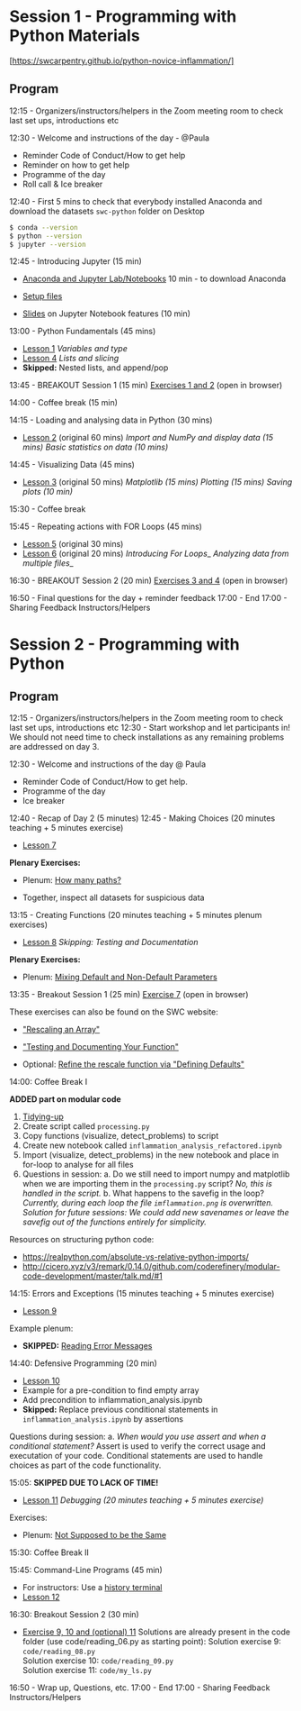 # Session 1 - Programming with Python Materials

[https://swcarpentry.github.io/python-novice-inflammation/]

## Program
12:15 - Organizers/instructors/helpers in the Zoom meeting room to check last set ups, introductions etc


12:30 - Welcome and instructions of the day - @Paula
- Reminder Code of Conduct/How to get help
- Reminder on how to get help
- Programme of the day
- Roll call & Ice breaker
	
12:40 - First 5 mins to check that everybody installed Anaconda and download the datasets 
`swc-python` folder on Desktop

```bash
$ conda --version
$ python --version
$ jupyter --version
```

12:45 - Introducing Jupyter (15 min) 
- [Anaconda and Jupyter Lab/Notebooks](https://www.anaconda.com/products/individual) 10 min - to download Anaconda
- [Setup files](https://swcarpentry.github.io/python-novice-inflammation/setup.html)

- [Slides](python_lecture_1.slides.html) on Jupyter Notebook features (10 min)
	

13:00 - Python Fundamentals (45 mins)
- [Lesson 1](https://swcarpentry.github.io/python-novice-inflammation/01-intro/index.html)
  _Variables and type_
- [Lesson 4](https://swcarpentry.github.io/python-novice-inflammation/04-lists/index.html)
  _Lists and slicing_
- **Skipped:** Nested lists, and append/pop

13:45 - BREAKOUT Session 1 (15 min)
[Exercises 1 and 2](python_exercises_1.slides.html) (open in browser)

14:00 - Coffee break (15 min)

14:15 - Loading and analysing data in Python (30 mins)


- [Lesson 2](https://swcarpentry.github.io/python-novice-inflammation/02-numpy/index.html) (original 60 mins)
  _Import and NumPy and display data (15 mins)_
  _Basic statistics on data (10 mins)_

14:45 - Visualizing Data (45 mins)
- [Lesson 3](https://swcarpentry.github.io/python-novice-inflammation/03-matplotlib/index.html) (original 50 mins)
  _Matplotlib (15 mins)_
  _Plotting (15 mins)_
  _Saving plots (10 min)_

15:30 - Coffee break

15:45 - Repeating actions with FOR Loops (45 mins) 
- [Lesson 5](https://swcarpentry.github.io/python-novice-inflammation/05-loop/index.html) (original 30 mins)
- [Lesson 6](https://swcarpentry.github.io/python-novice-inflammation/06-files/index.html) (original 20 mins)
  _Introducing For Loops__
  _Analyzing data from multiple files__

16:30 - BREAKOUT Session 2 (20 min)
[Exercises 3 and 4](python_exercises_1.slides.html) (open in browser)

16:50 - Final questions for the day + reminder feedback
17:00 - End 
17:00 - Sharing Feedback Instructors/Helpers


# Session 2  - Programming with Python

## Program

12:15 - Organizers/instructors/helpers in the Zoom meeting room to check last set ups, introductions etc
12:30 - Start workshop and let participants in! We should not need time to check installations as any remaining problems are addressed on day 3. 

12:30 - Welcome and instructions of the day @ Paula
- Reminder Code of Conduct/How to get help. 
- Programme of the day
- Ice breaker

12:40 - Recap of Day 2 (5 minutes)
12:45 - Making Choices (20 minutes teaching + 5 minutes exercise)
- [Lesson 7](https://swcarpentry.github.io/python-novice-inflammation/07-cond/index.html)

**Plenary Exercises:**
- Plenum: [How many paths?](https://swcarpentry.github.io/python-novice-inflammation/07-cond/index.html#how-many-paths )

- Together, inspect all datasets for suspicious data

13:15 - Creating Functions (20 minutes teaching + 5 minutes plenum exercises)
- [Lesson 8](https://swcarpentry.github.io/python-novice-inflammation/08-func/index.html)
  _Skipping: Testing and Documentation_

**Plenary Exercises:**
- Plenum: [Mixing Default and Non-Default Parameters](https://swcarpentry.github.io/python-novice-inflammation/08-func/index.html#mixing-default-and-non-default-parameters )


13:35 - Breakout Session 1 (25 min) 
[Exercise 7](python_excercises_2.slides.html) (open in browser)

These exercises can also be found on the SWC website:

- ["Rescaling an Array"](https://scw-ss.github.io/2021-03-16-tudelft-online-python-novice-inflammation/08-func/index.html#rescaling-an-array )
- ["Testing and Documenting Your Function"](https://swcarpentry.github.io/python-novice-inflammation/08-func/index.html#testing-and-documenting-your-function )

- Optional: [Refine the rescale function via "Defining Defaults"](https://swcarpentry.github.io/python-novice-inflammation/08-func/index.html#defining-defaults-1)


14:00: Coffee Break I

**ADDED part on modular code**
1.	[Tidying-up](https://swcarpentry.github.io/python-novice-inflammation/08-func/index.html#tidying-up)
2.	Create script called `processing.py`
3.	Copy functions (visualize, detect_problems) to script
4.	Create new notebook called `inflammation_analysis_refactored.ipynb`
5.	Import (visualize, detect_problems) in the new notebook and place in for-loop to analyse for all files
6.	Questions in session:
a.	Do we still need to import numpy and matplotlib when we are importing them in the `processing.py` script? 
_No, this is handled in the script._
b.	What happens to the savefig in the loop? 
_Currently, during each loop the file `imflammation.png` is overwritten. Solution for future sessions: We could add new savenames or leave the savefig out of the functions entirely for simplicity._


Resources on structuring python code:
-	https://realpython.com/absolute-vs-relative-python-imports/
-	http://cicero.xyz/v3/remark/0.14.0/github.com/coderefinery/modular-code-development/master/talk.md/#1


14:15: Errors and Exceptions (15 minutes teaching + 5 minutes exercise)
- [Lesson 9](https://swcarpentry.github.io/python-novice-inflammation/09-errors/index.html)

Example plenum:
- **SKIPPED:** [Reading Error Messages](https://swcarpentry.github.io/python-novice-inflammation/09-errors/index.html#reading-error-messages )

14:40: Defensive Programming (20 min)
- [Lesson 10](https://swcarpentry.github.io/python-novice-inflammation/10-defensive/index.html)
- Example for a pre-condition to find empty array
- Add precondition to inflammation_analysis.ipynb
- **Skipped:** Replace previous conditional statements in `inflammation_analysis.ipynb` by assertions

Questions during session:
a. _When would you use assert and when a conditional statement?_
Assert is used to verify the correct usage and executation of your code. Conditional statements are used to handle choices as part of the code functionality.

15:05: **SKIPPED DUE TO LACK OF TIME!**  

- [Lesson 11](https://swcarpentry.github.io/python-novice-inflammation/11-debugging/index.html)
  _Debugging (20 minutes teaching + 5 minutes exercise)_


Exercises:
- Plenum: [Not Supposed to be the Same](https://swcarpentry.github.io/python-novice-inflammation/11-debugging/index.html#not-supposed-to-be-the-same )

15:30: Coffee Break II

15:45: Command-Line Programs (45 min)
- For instructors: Use a [history terminal](https://github.com/4TUResearchData-Carpentries/documentation/blob/master/command-history.md)
- [Lesson 12](https://swcarpentry.github.io/python-novice-inflammation/12-cmdline/index.html)

16:30: Breakout Session 2 (30 min)
- [Exercise 9, 10 and (optional) 11](python_exercises_2.slides.html)
Solutions are already present in the code folder (use code/reading_06.py as starting point):
Solution exercise 9: `code/reading_08.py`  
Solution exercise 10: `code/reading_09.py`  
Solution exercise 11: `code/my_ls.py`  

16:50 - Wrap up, Questions, etc.
17:00 - End
17:00 - Sharing Feedback Instructors/Helpers
